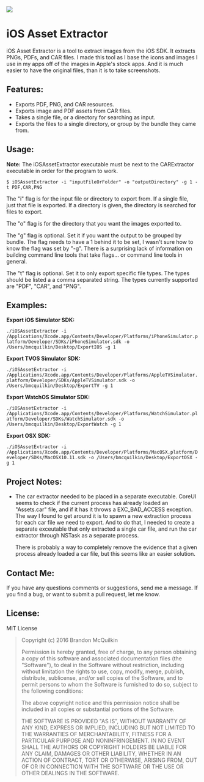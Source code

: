 <img src="https://raw.github.com/Marxon13/iOS-Asset-Extractor/master/ReadmeResources/iOSAssetExtractorBanner.png">

iOS Asset Extractor
=============
iOS Asset Extractor is a tool to extract images from the iOS SDK. It extracts PNGs, PDFs, and CAR files. I made this tool as I base the icons and images I use in my apps off of the images in Apple's stock apps. And it is much easier to have the original files, than it is to take screenshots.

Features:
-------------

* Exports PDF, PNG, and CAR resources.
* Exports image and PDF assets from CAR files.
* Takes a single file, or a directory for searching as input.
* Exports the files to a single directory, or group by the bundle they came from.

Usage:
-------------

**Note:** The iOSAssetExtractor executable must be next to the CARExtractor executable in order for the program to work.

```$ iOSAssetExtractor -i "inputFileOrFolder" -o "outputDirectory" -g 1 -t PDF,CAR,PNG```

The "i" flag is for the input file or directory to export from. If a single file, just that file is exported. If a directory is given, the directory is searched for files to export.

The "o" flag is for the directory that you want the images exported to.

The "g" flag is optional. Set it if you want the output to be grouped by bundle. The flag needs to have a 1 behind it to be set, I wasn't sure how to know the flag was set by "-g". There is a surprising lack of information on building command line tools that take flags... or command line tools in general.

The "t" flag is optional. Set it to only export specific file types. The types should be listed a a comma separated string. The types currently supported are "PDF", "CAR", and "PNG".

Examples:
---------

**Export iOS Simulator SDK:**

```./iOSAssetExtractor -i /Applications/Xcode.app/Contents/Developer/Platforms/iPhoneSimulator.platform/Developer/SDKs/iPhoneSimulator.sdk -o /Users/bmcquilkin/Desktop/ExportIOS -g 1```

**Export TVOS Simulator SDK:**

```./iOSAssetExtractor -i /Applications/Xcode.app/Contents/Developer/Platforms/AppleTVSimulator.platform/Developer/SDKs/AppleTVSimulator.sdk -o /Users/bmcquilkin/Desktop/ExportTV -g 1```

**Export WatchOS Simulator SDK:**

```./iOSAssetExtractor -i /Applications/Xcode.app/Contents/Developer/Platforms/WatchSimulator.platform/Developer/SDKs/WatchSimulator.sdk -o /Users/bmcquilkin/Desktop/ExportWatch -g 1```

**Export OSX SDK:**

```./iOSAssetExtractor -i /Applications/Xcode.app/Contents/Developer/Platforms/MacOSX.platform/Developer/SDKs/MacOSX10.11.sdk -o /Users/bmcquilkin/Desktop/ExportOSX -g 1```

Project Notes:
--------

* The car extractor needed to be placed in a separate executable. CoreUI seems to check if the current process has already loaded an "Assets.car" file, and if it has it throws a EXC_BAD_ACCESS exception. The way I found to get around it is to spawn a new extraction process for each car file we need to export. And to do that, I needed to create a separate exceutable that only extracted a single car file, and run the car extractor through NSTask as a separate process.

    There is probably a way to completely remove the evidence that a given process already loaded a car file, but this seems like an easier solution.

Contact Me:
-------------
If you have any questions comments or suggestions, send me a message. If you find a bug, or want to submit a pull request, let me know.

License:
--------
MIT License

> Copyright (c) 2016 Brandon McQuilkin
> 
> Permission is hereby granted, free of charge, to any person obtaining 
>a copy of this software and associated documentation files (the  
>"Software"), to deal in the Software without restriction, including 
>without limitation the rights to use, copy, modify, merge, publish, 
>distribute, sublicense, and/or sell copies of the Software, and to 
>permit persons to whom the Software is furnished to do so, subject to  
>the following conditions:
> 
> The above copyright notice and this permission notice shall be 
>included in all copies or substantial portions of the Software.
> 
> THE SOFTWARE IS PROVIDED "AS IS", WITHOUT WARRANTY OF ANY KIND, 
>EXPRESS OR IMPLIED, INCLUDING BUT NOT LIMITED TO THE WARRANTIES OF 
>MERCHANTABILITY, FITNESS FOR A PARTICULAR PURPOSE AND NONINFRINGEMENT. 
>IN NO EVENT SHALL THE AUTHORS OR COPYRIGHT HOLDERS BE LIABLE FOR ANY 
>CLAIM, DAMAGES OR OTHER LIABILITY, WHETHER IN AN ACTION OF CONTRACT, 
>TORT OR OTHERWISE, ARISING FROM, OUT OF OR IN CONNECTION WITH THE 
>SOFTWARE OR THE USE OR OTHER DEALINGS IN THE SOFTWARE.
